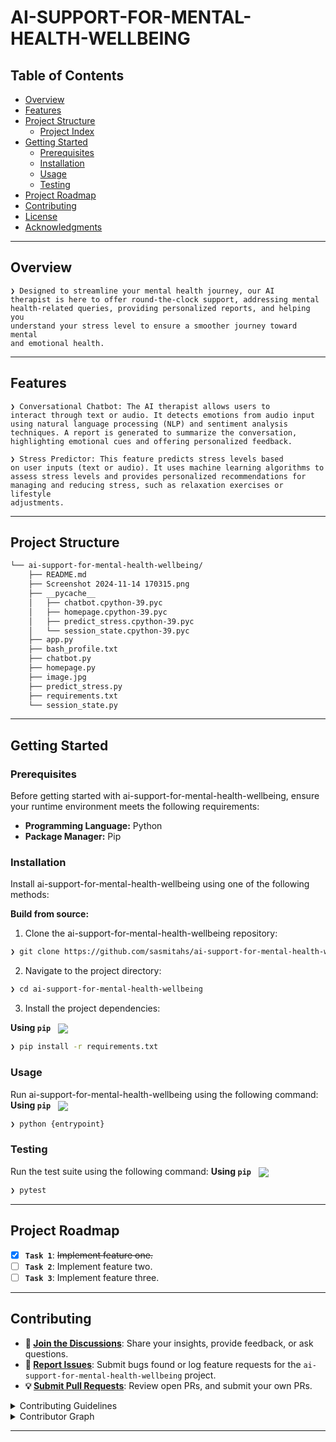 <div align="left" style="position: relative;">
<h1>AI-SUPPORT-FOR-MENTAL-HEALTH-WELLBEING</h1>



##  Table of Contents

- [ Overview](#-overview)
- [ Features](#-features)
- [ Project Structure](#-project-structure)
  - [ Project Index](#-project-index)
- [ Getting Started](#-getting-started)
  - [ Prerequisites](#-prerequisites)
  - [ Installation](#-installation)
  - [ Usage](#-usage)
  - [ Testing](#-testing)
- [ Project Roadmap](#-project-roadmap)
- [ Contributing](#-contributing)
- [ License](#-license)
- [ Acknowledgments](#-acknowledgments)

---

##  Overview

<code>❯  Designed to streamline your mental health journey, our AI therapist is here to offer round-the-clock support, addressing mental health-related queries, providing personalized reports, and helping you understand your stress level to ensure a smoother journey toward mental and emotional health.</code>

---

##  Features

<code>❯ Conversational Chatbot: The AI therapist allows users to interact through text or audio. It detects emotions from audio input using natural language processing (NLP) and sentiment analysis techniques. A report is generated to summarize the conversation, highlighting emotional cues and offering personalized feedback. </code>

<code>❯ Stress Predictor: This feature predicts stress levels based on user inputs (text or audio). It uses machine learning algorithms to assess stress levels and provides personalized recommendations for managing and reducing stress, such as relaxation exercises or lifestyle adjustments. </code>

---

##  Project Structure

```sh
└── ai-support-for-mental-health-wellbeing/
    ├── README.md
    ├── Screenshot 2024-11-14 170315.png
    ├── __pycache__
    │   ├── chatbot.cpython-39.pyc
    │   ├── homepage.cpython-39.pyc
    │   ├── predict_stress.cpython-39.pyc
    │   └── session_state.cpython-39.pyc
    ├── app.py
    ├── bash_profile.txt
    ├── chatbot.py
    ├── homepage.py
    ├── image.jpg
    ├── predict_stress.py
    ├── requirements.txt
    └── session_state.py
```


---
##  Getting Started

###  Prerequisites

Before getting started with ai-support-for-mental-health-wellbeing, ensure your runtime environment meets the following requirements:

- **Programming Language:** Python
- **Package Manager:** Pip


###  Installation

Install ai-support-for-mental-health-wellbeing using one of the following methods:

**Build from source:**

1. Clone the ai-support-for-mental-health-wellbeing repository:
```sh
❯ git clone https://github.com/sasmitahs/ai-support-for-mental-health-wellbeing
```

2. Navigate to the project directory:
```sh
❯ cd ai-support-for-mental-health-wellbeing
```

3. Install the project dependencies:


**Using `pip`** &nbsp; [<img align="center" src="https://img.shields.io/badge/Pip-3776AB.svg?style={badge_style}&logo=pypi&logoColor=white" />](https://pypi.org/project/pip/)

```sh
❯ pip install -r requirements.txt
```




###  Usage
Run ai-support-for-mental-health-wellbeing using the following command:
**Using `pip`** &nbsp; [<img align="center" src="https://img.shields.io/badge/Pip-3776AB.svg?style={badge_style}&logo=pypi&logoColor=white" />](https://pypi.org/project/pip/)

```sh
❯ python {entrypoint}
```


###  Testing
Run the test suite using the following command:
**Using `pip`** &nbsp; [<img align="center" src="https://img.shields.io/badge/Pip-3776AB.svg?style={badge_style}&logo=pypi&logoColor=white" />](https://pypi.org/project/pip/)

```sh
❯ pytest
```


---
##  Project Roadmap

- [X] **`Task 1`**: <strike>Implement feature one.</strike>
- [ ] **`Task 2`**: Implement feature two.
- [ ] **`Task 3`**: Implement feature three.

---

##  Contributing

- **💬 [Join the Discussions](https://github.com/sasmitahs/ai-support-for-mental-health-wellbeing/discussions)**: Share your insights, provide feedback, or ask questions.
- **🐛 [Report Issues](https://github.com/sasmitahs/ai-support-for-mental-health-wellbeing/issues)**: Submit bugs found or log feature requests for the `ai-support-for-mental-health-wellbeing` project.
- **💡 [Submit Pull Requests](https://github.com/sasmitahs/ai-support-for-mental-health-wellbeing/blob/main/CONTRIBUTING.md)**: Review open PRs, and submit your own PRs.

<details closed>
<summary>Contributing Guidelines</summary>

1. **Fork the Repository**: Start by forking the project repository to your github account.
2. **Clone Locally**: Clone the forked repository to your local machine using a git client.
   ```sh
   git clone https://github.com/sasmitahs/ai-support-for-mental-health-wellbeing
   ```
3. **Create a New Branch**: Always work on a new branch, giving it a descriptive name.
   ```sh
   git checkout -b new-feature-x
   ```
4. **Make Your Changes**: Develop and test your changes locally.
5. **Commit Your Changes**: Commit with a clear message describing your updates.
   ```sh
   git commit -m 'Implemented new feature x.'
   ```
6. **Push to github**: Push the changes to your forked repository.
   ```sh
   git push origin new-feature-x
   ```
7. **Submit a Pull Request**: Create a PR against the original project repository. Clearly describe the changes and their motivations.
8. **Review**: Once your PR is reviewed and approved, it will be merged into the main branch. Congratulations on your contribution!
</details>

<details closed>
<summary>Contributor Graph</summary>
<br>
<p align="left">
   <a href="https://github.com{/sasmitahs/ai-support-for-mental-health-wellbeing/}graphs/contributors">
      <img src="https://contrib.rocks/image?repo=sasmitahs/ai-support-for-mental-health-wellbeing">
   </a>
</p>
</details>

---

